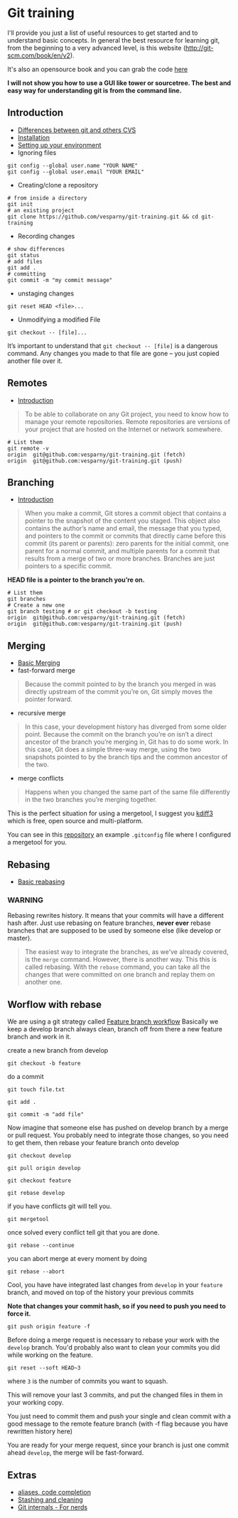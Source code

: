 # Git training
I'll provide you just a list of useful resources to get started and to understand basic concepts.
In general the best resource for learning git, from the beginning to a very advanced level, is this website (http://git-scm.com/book/en/v2).

It's also an opensource book and you can grab the code [here](http://git-scm.com/book/en/v2)

**I will not show you how to use a GUI like tower or sourcetree. The best and easy way for understanding git is from the command line.**

## Introduction
* [Differences between git and others CVS](http://git-scm.com/book/en/v2/Getting-Started-Git-Basics)
* [Installation](http://git-scm.com/book/en/v2/Getting-Started-Installing-Git)
* [Setting up your environment](https://help.github.com/articles/set-up-git/)
* Ignoring files
```
git config --global user.name "YOUR NAME"
git config --global user.email "YOUR EMAIL"
```
* Creating/clone a repository
```shell
# from inside a directory
git init
# an existing project
git clone https://github.com/vesparny/git-training.git && cd git-training
```
* Recording changes
```shell
# show differences
git status
# add files
git add .
# committing
git commit -m "my commit message"
```
* unstaging changes
```shell
git reset HEAD <file>...
```
* Unmodifying a modified File
```shell
git checkout -- [file]...
```
It’s important to understand that `git checkout -- [file]` is a dangerous command. Any changes you made to that file are gone – you just copied another file over it.

## Remotes
* [Introduction](http://git-scm.com/book/en/v2/Git-Basics-Working-with-Remotes)
>To be able to collaborate on any Git project, you need to know how to manage your remote repositories. Remote repositories are versions of your project that are hosted on the Internet or network somewhere.
>
```shell
# List them
git remote -v
origin	git@github.com:vesparny/git-training.git (fetch)
origin	git@github.com:vesparny/git-training.git (push)
```

## Branching
* [Introduction](http://git-scm.com/book/en/v2/Git-Branching-Branches-in-a-Nutshell)
>When you make a commit, Git stores a commit object that contains a pointer to the snapshot of the content you staged. This object also contains the author’s name and email, the message that you typed, and pointers to the commit or commits that directly came before this commit (its parent or parents): zero parents for the initial commit, one parent for a normal commit, and multiple parents for a commit that results from a merge of two or more branches.
Branches are just pointers to a specific commit.

**HEAD file is a pointer to the branch you’re on.**

```shell
# List them
git branches
# Create a new one
git branch testing # or git checkout -b testing
origin	git@github.com:vesparny/git-training.git (fetch)
origin	git@github.com:vesparny/git-training.git (push)
```

## Merging
* [Basic Merging](http://git-scm.com/book/en/v2/Git-Branching-Basic-Branching-and-Merging)
* fast-forward merge
>Because the commit pointed to by the branch you merged in was directly upstream of the commit you’re on, Git simply moves the pointer forward.

* recursive merge
>In this case, your development history has diverged from some older point. Because the commit on the branch you’re on isn’t a direct ancestor of the branch you’re merging in, Git has to do some work. In this case, Git does a simple three-way merge, using the two snapshots pointed to by the branch tips and the common ancestor of the two.
>

* merge conflicts
>Happens when you changed the same part of the same file differently in the two branches you’re merging together.

This is the perfect situation for using a mergetool,
I suggest you [kdiff3](http://kdiff3.sourceforge.net/) which is free, open source and multi-platform.

You can see in this [repository](https://github.com/vesparny/git-training/blob/master/.gitconfig) an example `.gitconfig` file where I configured a mergetool for you.

## Rebasing
* [Basic reabasing](http://git-scm.com/book/en/v2/Git-Branching-Rebasing)

### **WARNING**
Rebasing rewrites history. It means that your commits will have a different hash after.
Just use rebasing on feature branches, **never ever** rebase branches that are supposed to be used by someone else (like develop or master).


>The easiest way to integrate the branches, as we’ve already covered, is the `merge` command. However, there is another way. This this is called rebasing. With the `rebase` command, you can take all the changes that were committed on one branch and replay them on another one.

## Worflow with rebase
We are using a git strategy called [Feature branch workflow](https://www.atlassian.com/git/tutorials/comparing-workflows/feature-branch-workflow)
Basically we keep a develop branch always clean, branch off from there a new feature branch and work in it.


create a new branch from develop

`git checkout -b feature`

do a commit

`git touch file.txt`

`git add .`

`git commit -m "add file"`

Now imagine that someone else has pushed on develop branch by a merge or pull request.
You probably need to integrate those changes, so you need to get them, then rebase your feature branch onto develop

`git checkout develop`

`git pull origin develop`

`git checkout feature`

`git rebase develop`

if you have conflicts git will tell you.

`git mergetool`

once solved every conflict tell git that you are done.

`git rebase --continue`

you can abort merge at every moment by doing

`git rebase --abort`

Cool, you have have integrated last changes from `develop` in your `feature` branch, and moved on top of the history your previous commits

**Note that changes your commit hash, so if you need to push you need to force it.**

`git push origin feature -f`

Before doing a merge request is necessary to rebase your work with the `develop` branch.
You'd probably also want to clean your commits you did while working on the feature.

`git reset --soft HEAD~3`

where `3` is the number of commits you want to squash.

This will remove your last 3 commits, and put the changed files in them in your working copy.

You just need to commit them and push your single and clean commit with a good message to the remote feature branch (with -f flag because you have rewritten history here)

You are ready for your merge request, since your branch is just one commit ahead `develop`, the merge will be fast-forward.


## Extras
* [aliases, code completion](http://git-scm.com/book/en/v1/Git-Basics-Tips-and-Tricks)
* [Stashing and cleaning](http://git-scm.com/book/en/v2/Git-Tools-Stashing-and-Cleaning#_git_stashing)
* [Git internals - For nerds](http://git-scm.com/book/en/v1/Git-Internals)
